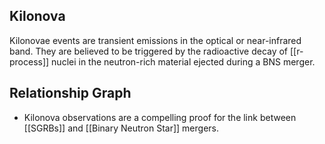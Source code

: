 ## Kilonova

Kilonovae events are transient emissions in the optical or near-infrared band. They are believed to be triggered by the radioactive decay of [[r-process]] nuclei in the neutron-rich material ejected during a BNS merger.

## Relationship Graph

- Kilonova observations are a compelling proof for the link between [[SGRBs]] and [[Binary Neutron Star]] mergers.